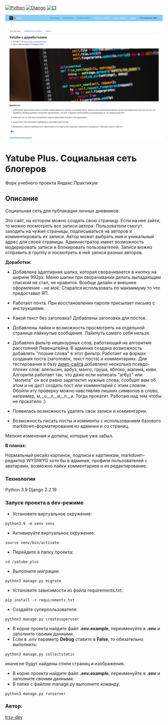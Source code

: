 [![Python](https://img.shields.io/badge/-Python-464646?style=flat-square&logo=Python)](https://www.python.org/)
[![Django](https://img.shields.io/badge/-Django-464646?style=flat-square&logo=Django)](https://www.djangoproject.com/)
[![CI](https://github.com/yandex-praktikum/hw02_community/actions/workflows/python-app.yml/badge.svg?branch=master)](https://github.com/yandex-praktikum/hw02_community/actions/workflows/python-app.yml)

![](screenshot.png)
 # Yatube Plus. Социальная сеть блогеров
 Форк учебного проекта Яндекс.Практикум

## Описание
Социальная сеть для публикации личных дневников.

Это сайт, на котором можно создать свою страницу. Если на нее зайти, то можно посмотреть все записи автора.
Пользователи смогут заходить на чужие страницы, подписываться на авторов и комментировать их записи.
Автор может выбрать имя и уникальный адрес для своей страницы.
Администратор имеет возможность модерировать записи и блокировать пользователей. Записи можно отправить в группу и посмотреть в ней записи разных авторов.

**Доработки:**

- Добавлена адаптивная шапка, которая сворачивается в кнопку на ширине 992px. Меню шапки при сворачивании делать выпадающим списком не стал, не нравится. Вообще дизайн и внешнее оформление - не моё. Старался использовать по макмимуму то что предоставил ЯП.

- Работает почта. При восстановлении пароля присылает письмо с инструкциями.

- Какой текст без заголовка? Добавлены заголовки для постов.

- Добавлены лайки и возможность просмотреть на отдельной странице лайкнутые сообщения. Лайкнуть самого себя нельзя.

- Добавлен фильтр нецензурных слов, работающий на алгоритме расстояний Левенштейна. В админке создана возможность добавлять "плохие слова" в этот фильтр. Работает на формах создания поста (заголовок, текст поста) и комментариях. Для тестирования в базу [демо-сайта](https://trsv-dev.ru) добавлено несколько псевдо-плохих слов: апельсин, арбуз, манго, груша, яблоко, малина, киви. Алгоритм работает так, что даже если написать "аr6уz" или "молиnа" он все равно задетектит нужные слова, сообщит вам об этом и не даст создать пост или комментарий с этим словом. Обойти эту проверку можно навстявляв лишних символов в слово, например, м__о__л__и__n__а. Тогда прокатит. Работаю над тем чтобы не прокатило :)

- Появилась возможность удалять свои записи и комментарии.

- Возможность писать посты и комменты с использованием базового markdown-форматирования из админки и со страниц.

Мелкие изменения и допилы, которые уже забыл.


**В планах:**

Нормальный ресайз картинок, подписи к картинкам, markdown-редактор WYSIWYG хотя бы в админке, профили пользователей с аватарами, возможно лайки комментариев и их редактирование.
### Технологии
Python 3.9
Django 2.2.19
### Запуск проекта в dev-режиме
- Установите виртуальное окружение:
```
python3.9 -m venv venv
```
- Активируйте виртуальное окружение:
```
source venv/bin/activate
```
- Перейдите в папку проекта:
```
cd /yatube_plus
```
- Выполните миграции:
```
python3 manage.py migrate
```
- Установите зависимости из файла requirements.txt:
```
pip install -r requirements.txt
``` 
- Создайте суперпользователя:
```
python3 manage.py createsuperuser
```
- В корне проекта найдите файл **.env.example**, переименуйте в **.env** и заполните своими данными.
- Если в _.env_ параметр **Debug** ставите в **False**, то обязательно выполнить: 
```
python3 manage.py collectstatic
```
иначе не будут найдены стили страниц и изображения.
- В корне проекта найдите файл **.env.example**, переименуйте в **.env** и заполните своими данными.
- В папке с файлом manage.py выполните команду:
```
python3 manage.py runserver
```

### Автор:
[trsv-dev](https://github.com/trsv-dev)